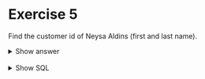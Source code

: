 # Exercise 5

Find the customer id of Neysa Aldins (first and last name).

<details>
<summary>Show answer</summary>

![img_4.png](img_4.png)

</details>

<br/>

<details>
<summary>Show SQL</summary>

```sql
SELECT customer_id
FROM customer
WHERE first_name = 'Neysa'
    AND last_name = 'Aldins';
```

</details>